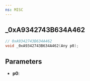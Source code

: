 ```yaml
---
ns: MISC
---
```

## _0xA9342743B634A462

```c
// 0xA9342743B634A462
void _0xA9342743B634A462(Any p0);
```

## Parameters
* **p0**:
